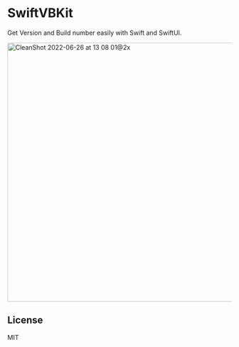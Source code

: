 # SwiftVBKit
Get Version and Build number easily with Swift and SwiftUI.

<img width="584" alt="CleanShot 2022-06-26 at 13 08 01@2x" src="https://user-images.githubusercontent.com/54872601/175800257-632f835b-5c16-40a9-8112-0e8a9d902b88.png">

## License
MIT
